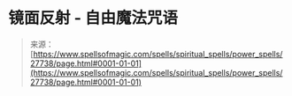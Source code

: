 <!--yml

category: 未分类

date: 2024-06-12 19:17:04

-->

# 镜面反射 - 自由魔法咒语

> 来源：[https://www.spellsofmagic.com/spells/spiritual_spells/power_spells/27738/page.html#0001-01-01](https://www.spellsofmagic.com/spells/spiritual_spells/power_spells/27738/page.html#0001-01-01)

